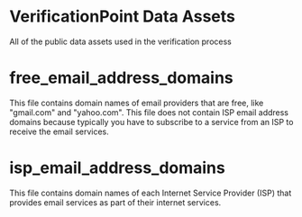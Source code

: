 # VerificationPoint Data Assets
All of the public data assets used in the verification process
# free_email_address_domains
This file contains domain names of email providers that are free, like "gmail.com" and "yahoo.com".  This file does not contain ISP email address domains because typically you have to subscribe to a service from an ISP to receive the email services.
# isp_email_address_domains
This file contains domain names of each Internet Service Provider (ISP) that provides email services as part of their internet services.
